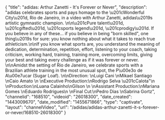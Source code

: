 {
    "title": "adidas: Arthur Zanetti - It's Forever or Never",
    "description": "adidas celebrates sports and pays homage to the \u201cWonderful City\u201d, Rio de Janeiro, in a video with Arthur Zanetti, adidas\u2019s artistic gymnastic champion. \n\n\u201cPure talent\u201d, \u201cgifted\u201d, \u201csports legend\u201d, \u201cprodigy\u201d. If you believe in any of these... if you believe in being \"born skilled\", one thing\u2019s for sure: you know nothing about what it takes to reach true athleticism.\n\nIf you know what sports are, you understand the meaning of dedication, determination, repetition, effort, listening to your coach, taking criticism, working hard, training, training more, overcoming limits, giving your best and taking every challenge as if it was forever or never. \n\nAmidst the setting of Rio de Janeiro, we celebrate sports with a Brazilian athlete training in the most unusual spot, the P\u00e3o de A\u00e7ucar (Sugar Loaf). \n\nDirection: \nLuigi Cani  \nMikael Santiago \nCaio Amato \n \nExecutive Production:\nRodrigo Selva \u201cCalota\"\n \nProduction:\nLuana Calainho\nGilson \n \nAssistant Production:\nMariana Gomes \nEduardo Rodrigues\n \nFinal Cut:\nPedro Dias \nSabrina Gortz",
    "channelid": "168510",
    "videoid": "26018300",
    "date_created": "1443009670",
    "date_modified": "1455671866",
    "type": "captivate",
    "layout": "channelVideo",
    "url": "\/adidas\/adidas-arthur-zanetti-it-s-forever-or-never\/168510-26018300"
}
